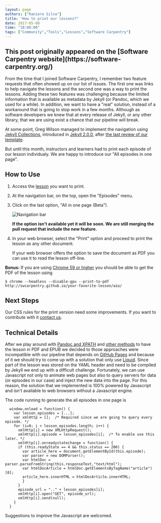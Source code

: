 ```yaml
---
layout: page
authors: ["Raniere Silva"]
title: "How to print our lessons?"
date: 2017-05-08
time: "18:00:00"
tags: ["Community","Tools","Lessons","Software Carpentry"]
---
```


<h2>This post originally appeared on the [Software Carpentry website](https://software-carpentry.org/)</h2>

From the time that I joined Software Carpentry,
I remember two feature requests that often showed up on our list of issues.
The first one was links to help navigate the lessons
and the second one was a way to print the lessons.
Adding these two features was challenging
because the limited information that is available as metadata by Jekyll
(or Pandoc, which we used for a while).
In addition,
we want to have a "real" solution,
instead of a workaround that is going to stop work in a few months. 
Although as software developers we knew that at every release of Jekyll,
or any other library, that we are using
exist a chance that our pipeline will break.

At some point,
Greg Wilson managed to implement the navigation
using [Jekyll Collections](https://jekyllrb.com/docs/collections/),
introduced in [Jekyll 2.0.0](https://jekyllrb.com/docs/collections/),
after [the last review of our template](https://github.com/swcarpentry/DEPRECATED-lesson-template/pull/282#issuecomment-226742892).

But until this month,
instructors and learners had to print each episode of our lesson individualy.
We are happy to introduce our "All episodes in one page".

## How to Use

1. Access the [lesson](/lessons/) you want to print.
2. At the navigation bar, on the top, open the "Episodes" menu.
3. Click on the last option, "All in one page (Beta").

   ![Navigation bar](/files/2017/05/aio.png)

   **If the option isn't available yet it will be soon. We are still merging the pull request that include the new feature.**
4. In your web browser,
   select the "Print" option
   and proceed to print the lesson as any other document.

   If your web browser offers the option to save the document as PDF
   you can use it to read the lesson off-line.

**Bonus:** If you are using [Chrome 59 or higher](http://lists.software-carpentry.org/pipermail/maintainers/2016-September/000328.html)
you should be able to get the PDF of the lesson using

~~~
$ chrome --headless --disable-gpu --print-to-pdf http://swcarpentry.github.io/your-favorite-lesson/aio/
~~~

## Next Steps

Our CSS rules for the print version need some improvements.
If you want to contribute with it [contact us](/contact/).

## Technical Details

After we play around with
[Pandoc and XPATH](http://lists.software-carpentry.org/pipermail/maintainers/2016-September/000328.html)
and [other methods](http://lists.software-carpentry.org/pipermail/maintainers/2016-September/000328.html)
to have the lesson in PDF and EPUB
we decided to those approaches were incompatible with our pipeline
that depends on [GitHub Pages](https://pages.github.com/)
and because of it we should try to come up with a solution
that only use [Liquid](https://shopify.github.io/liquid/).
Since part of the lesson was stored on the YAML header
and need to be compiled by Jekyll we end up with a difficult challenge.
Fortunately, we can use Javascript not only to animate web pages
but also to query servers for data (or episodes in our case)
and inject the new data into the page.
For this reason,
the solution that we implemented is 100% powered by Javascript
and isn't available to web browsers without a Javascript engine.

The code running to generate the all episodes in one page is

~~~
  window.onload = function() {
    var lesson_episodes = [...];
    var xmlHttp = [];  /* Required since we are going to query every episode. */
    for (i=0; i < lesson_episodes.length; i++) {
      xmlHttp[i] = new XMLHttpRequest();
      xmlHttp[i].episode = lesson_episodes[i];  /* To enable use this later. */
      xmlHttp[i].onreadystatechange = function() {
      if (this.readyState == 4 && this.status == 200) {
        var article_here = document.getElementById(this.episode);
        var parser = new DOMParser();
        var htmlDoc = parser.parseFromString(this.responseText,"text/html");
        var htmlDocArticle = htmlDoc.getElementsByTagName("article")[0];
        article_here.innerHTML = htmlDocArticle.innerHTML;
        }
      }
      episode_url = ".." + lesson_episodes[i];
      xmlHttp[i].open("GET", episode_url);
      xmlHttp[i].send(null);
    }
  }
~~~

Suggestions to improve the Javascript are welcomed.
